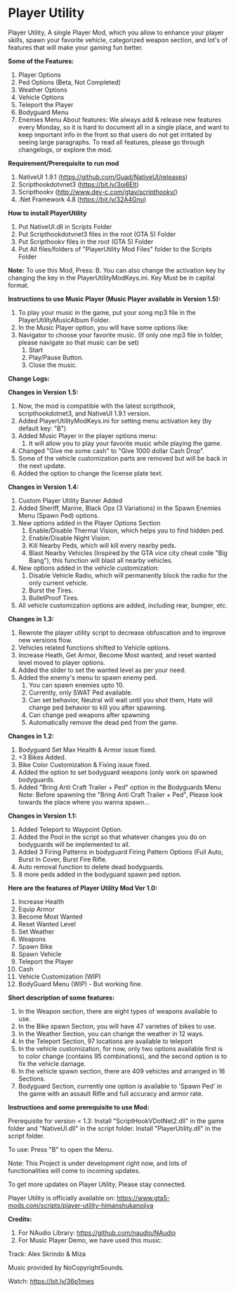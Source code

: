 # Player Utility
Player Utility, A single Player Mod, which you allow to enhance your player skills, spawn your favorite vehicle, categorized weapon section, and lot's of features that will make your gaming fun better.

**Some of the Features:**
1. Player Options
2. Ped Options (Beta, Not Completed)
3. Weather Options
4. Vehicle Options
5. Teleport the Player
6. Bodyguard Menu
7. Enemies Menu
About features: We always add & release new features every Monday, so it is hard to document all in a single place, and want to keep important info in the front so that users do not get irritated by seeing large paragraphs. To read all features, please go through changelogs, or explore the mod.

**Requirement/Prerequisite to run mod**
1. NativeUI 1.9.1 (https://github.com/Guad/NativeUI/releases)
2. Scripthookdotvnet3 (https://bit.ly/3oi6Elt)
3. Scripthookv (http://www.dev-c.com/gtav/scripthookv/)
4. .Net Framework 4.8 (https://bit.ly/32A4Gnu)

**How to install PlayerUtility**
1. Put NativeUI.dll in Scripts Folder
2. Put Scripthookdotvnet3 files in the root (GTA 5) Folder
3. Put Scripthookv files in the root (GTA 5) Folder
4. Put All files/folders of "PlayerUtility Mod Files" folder to the Scripts Folder

**Note:** To use this Mod, Press: B. You can also change the activation key by changing the key in the PlayerUtilityModKeys.ini. Key Must be in capital format.

**Instructions to use Music Player (Music Player available in Version 1.5):**
1. To play your music in the game, put your song mp3 file in the PlayerUtilityMusicAlbum Folder.
2. In the Music Player option, you will have some options like:
3. Navigator to choose your favorite music. (If only one mp3 file in folder, please navigate so that music can be set)
   1. Start
   2. Play/Pause Button.
   3. Close the music.

**Change Logs:**

**Changes in Version 1.5:**
1. Now, the mod is compatible with the latest scripthook, scripthookdotnet3, and NativeUI 1.9.1 version.
2. Added PlayerUtilityModKeys.ini for setting menu activation key (by default key: "B")
3. Added Music Player in the player options menu:
   1. It will allow you to play your favorite music while playing the game.
4. Changed "Give me some cash" to "Give 1000 dollar Cash Drop".
5. Some of the vehicle customization parts are removed but will be back in the next update.
6. Added the option to change the license plate text.

**Changes in Version 1.4:**
1. Custom Player Utility Banner Added
2. Added Sheriff, Marine, Black Ops (3 Variations) in the Spawn Enemies Menu (Spawn Ped) options.
3. New options added in the Player Options Section
   1. Enable/Disable Thermal Vision, which helps you to find hidden ped.
   2. Enable/Disable Night Vision.
   3. Kill Nearby Peds, which will kill every nearby peds.
   4. Blast Nearby Vehicles (Inspired by the GTA vice city cheat code "Big Bang"), this function will blast all nearby vehicles.
4. New options added in the vehicle customization:
   1. Disable Vehicle Radio, which will permanently block the radio for the only current vehicle.
   2. Burst the Tires.
   3. BulletProof Tires.
5. All vehicle customization options are added, including rear, bumper, etc.

**Changes in 1.3:**
1. Rewrote the player utility script to decrease obfuscation and to improve new versions flow.
2. Vehicles related functions shifted to Vehicle options.
3. Increase Heath, Get Armor, Become Most wanted, and reset wanted level moved to player options.
4. Added the slider to set the wanted level as per your need.
5. Added the enemy's menu to spawn enemy ped.
   1. You can spawn enemies upto 10.
   2. Currently, only SWAT Ped available.
   3. Can set behavior, Neutral will wait until you shot them, Hate will change ped behavior to kill you after spawning.
   4. Can change ped weapons after spawning
   5. Automatically remove the dead ped from the game.

**Changes in 1.2:**
1. Bodyguard Set Max Health & Armor issue fixed.
2. +3 Bikes Added.
3. Bike Color Customization & Fixing issue fixed.
4. Added the option to set bodyguard weapons (only work on spawned bodyguards.
5. Added "Bring Anti Craft Trailer + Ped" option in the Bodyguards Menu
Note: Before spawning the "Bring Anti Craft Trailer + Ped", Please look towards the place where you wanna spawn...

**Changes in Version 1.1:**
1. Added Teleport to Waypoint Option.
2. Added the Pool in the script so that whatever changes you do on bodyguards will be implemented to all.
3. Added 3 Firing Patterns in bodyguard Firing Pattern Options (Full Auto, Burst In Cover, Burst Fire Rifle.
4. Auto removal function to delete dead bodyguards.
5. 8 more peds added in the bodyguard spawn ped option.

**Here are the features of Player Utility Mod Ver 1.0:**
1. Increase Health
2. Equip Armor
3. Become Most Wanted
4. Reset Wanted Level
5. Set Weather
6. Weapons
7. Spawn Bike
8. Spawn Vehicle
9. Teleport the Player
10. Cash
11. Vehicle Customization (WIP)
12. BodyGuard Menu (WIP) - But working fine.

**Short description of some features:**
1. In the Weapon section, there are eight types of weapons available to use.
2. In the Bike spawn Section, you will have 47 varieties of bikes to use.
3. In the Weather Section, you can change the weather in 12 ways.
4. In the Teleport Section, 97 locations are available to teleport
5. In the vehicle customization, for now, only two options available first is to color change (contains 95 combinations), and the second option is to fix the vehicle damage.
6. In the vehicle spawn section, there are 409 vehicles and arranged in 16 Sections. 
7. Bodyguard Section, currently one option is available to 'Spawn Ped' in the game with an assault Rifle and full accuracy and armor rate.

**Instructions and some prerequisite to use Mod:**

Prerequisite for version < 1.3: 
Install "ScriptHookVDotNet2.dll" in the game folder and "NativeUI.dll" in the script folder.
Install "PlayerUtility.dll" in the script folder.

To use:
Press "B" to open the Menu.

Note: This Project is under development right now, and lots of functionalities will come to incoming updates. 

To get more updates on Player Utility, Please stay connected.

Player Utility is officially available on:
https://www.gta5-mods.com/scripts/player-utility-himanshukanojiya

**Credits:**
1. For NAudio Library: https://github.com/naudio/NAudio
2. For Music Player Demo, we have used this music:

Track: Alex Skrindo & Miza

Music provided by NoCopyrightSounds.

Watch: https://bit.ly/36p1mws
